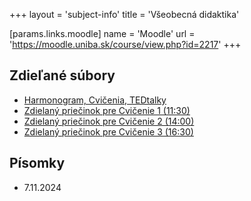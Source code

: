 +++
layout = 'subject-info'
title = 'Všeobecná didaktika'

[params.links.moodle]
name = 'Moodle'
url = 'https://moodle.uniba.sk/course/view.php?id=2217'
+++

## Zdieľané súbory

- [Harmonogram, Cvičenia, TEDtalky](https://docs.google.com/spreadsheets/d/1xPDuSRX_q6IH3UKmS1NOA_ag10n3w7ml/edit?usp=drive_link&ouid=110818010632041687627&rtpof=true&sd=true)
- [Zdielaný priečinok pre Cvičenie 1 (11:30)](https://drive.google.com/drive/folders/1CNaF0_8G5FMprZUTYYbotRYr0_uaTGKo?usp=sharing)
- [Zdielaný priečinok pre Cvičenie 2 (14:00)](https://drive.google.com/drive/folders/1piBeLypp72qkUBe0JKa1CjeFsyWFDpl6?usp=drive_link)
- [Zdielaný priečinok pre Cvičenie 3 (16:30)](https://drive.google.com/drive/folders/1kJEz-n9VDgCrV6RQ8xdt8BlekjWGfeIh?usp=drive_link)

## Písomky

- 7.11.2024
